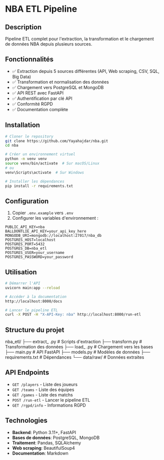 # NBA ETL Pipeline

## Description
Pipeline ETL complet pour l'extraction, la transformation et le chargement de données NBA depuis plusieurs sources.

## Fonctionnalités
- ✅ Extraction depuis 5 sources différentes (API, Web scraping, CSV, SQL, Big Data)
- ✅ Transformation et normalisation des données
- ✅ Chargement vers PostgreSQL et MongoDB
- ✅ API REST avec FastAPI
- ✅ Authentification par clé API
- ✅ Conformité RGPD
- ✅ Documentation complète

## Installation

```bash
# Cloner le repository
git clone https://github.com/Yayahajdar/nba.git
cd nba

# Créer un environnement virtuel
python -m venv venv
source venv/bin/activate  # Sur macOS/Linux
# ou
venv\Scripts\activate  # Sur Windows

# Installer les dépendances
pip install -r requirements.txt
```

## Configuration

1. Copier `.env.example` vers `.env`
2. Configurer les variables d'environnement :

```env
PUBLIC_API_KEY=nba
BALLDONTLIE_API_KEY=your_api_key_here
MONGODB_URI=mongodb://localhost:27017/nba_db
POSTGRES_HOST=localhost
POSTGRES_PORT=5432
POSTGRES_DB=nba_etl
POSTGRES_USER=your_username
POSTGRES_PASSWORD=your_password
```

## Utilisation

```bash
# Démarrer l'API
uvicorn main:app --reload

# Accéder à la documentation
http://localhost:8000/docs

# Lancer le pipeline ETL
curl -X POST -H "X-API-Key: nba" http://localhost:8000/run-etl
```

## Structure du projet

nba_etl/
├── extract_ .py          # Scripts d'extraction
├── transform.py          # Transformation des données
├── load_ .py            # Chargement vers les bases
├── main.py              # API FastAPI
├── models.py            # Modèles de données
├── requirements.txt     # Dépendances
└── data/raw/           # Données extraites


## API Endpoints

- `GET /players` - Liste des joueurs
- `GET /teams` - Liste des équipes
- `GET /games` - Liste des matchs
- `POST /run-etl` - Lancer le pipeline ETL
- `GET /rgpd/info` - Informations RGPD

## Technologies

- **Backend**: Python 3.11+, FastAPI
- **Bases de données**: PostgreSQL, MongoDB
- **Traitement**: Pandas, SQLAlchemy
- **Web scraping**: BeautifulSoup4
- **Documentation**: Markdown


